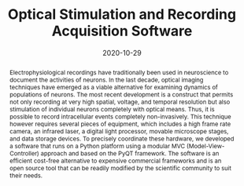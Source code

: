 ---
title: Optical Stimulation and Recording Acquisition Software
event: Neuromatch Conference 3
event_url: https://conference.neuromatch.io/

location: Virtual

summary: Software development for whole optical experiments in-vitro. 
abstract: Electrophysiological recordings have traditionally been used in neuroscience to document the activities of neurons.  In the last decade, optical imaging techniques have emerged as a viable alternative for examining dynamics of populations of neurons. The most recent development is a construct that permits not only recording at very high spatial, voltage, and temporal resolution but also stimulation of individual neurons completely with optical means. Thus, it is possible to record intracellular events completely non-invasively. This technique however requires several pieces of equipment, which includes a high frame rate camera, an infrared laser, a digital light processor, movable microscope stages, and data storage devices. To precisely coordinate these hardware, we developed a software that runs on a Python platform using a  modular MVC (Model-View-Controller) approach and based on the PyQT framework. The software is an efficient cost-free alternative to expensive commercial frameworks and is an open source tool that can be readily modified by the scientific community to suit their needs.

# Talk start and end times.
#   End time can optionally be hidden by prefixing the line with `#`.
date: '2020-10-29'
# date_end: '2030-06-01T15:00:00Z'
all_day: true

# Schedule page publish date (NOT talk date).
# publishDate: '2017-01-01T00:00:00Z'

authors: [jeremy-forest, Alexander Reyes]
tags: [bio-neuro]

# Is this a featured talk? (true/false)
featured: false

image:
  caption: 'Image credit: Jeremy Forest'
  focal_point: Center

# links:
# url_code: ''
url_pdf: content/event/Optical_Stimulation_and_Recording_Acquisition_Software/Optical_Stimulation_and_Recording_Acquisition_Software.pdf
# url_slides: ''
url_video: 'https://www.youtube.com/watch?v=8RJ1QGrF__c&t=684s'

# Markdown Slides (optional).
#   Associate this talk with Markdown slides.
#   Simply enter your slide deck's filename without extension.
#   E.g. `slides = "example-slides"` references `content/slides/example-slides.md`.
#   Otherwise, set `slides = ""`.
# slides: 

# Projects (optional).
#   Associate this post with one or more of your projects.
#   Simply enter your project's folder or file name without extension.
#   E.g. `projects = ["internal-project"]` references `content/project/deep-learning/index.md`.
#   Otherwise, set `projects = []`.
projects:
  - Biological Neurosciences
---